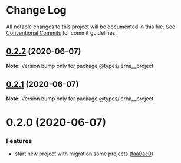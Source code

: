 # Change Log

All notable changes to this project will be documented in this file.
See [Conventional Commits](https://conventionalcommits.org) for commit guidelines.

## [0.2.2](https://github.com/kamontat/kcutils/compare/@types/lerna__project@0.2.1...@types/lerna__project@0.2.2) (2020-06-07)

**Note:** Version bump only for package @types/lerna__project





## [0.2.1](https://github.com/kamontat/kcutils/compare/@types/lerna__project@0.2.0...@types/lerna__project@0.2.1) (2020-06-07)

**Note:** Version bump only for package @types/lerna__project





# 0.2.0 (2020-06-07)


### Features

* start new project with migration some projects ([faa0ac0](https://github.com/kamontat/kcutils/commit/faa0ac00d95421af7540936e98f619475d3e5532))
